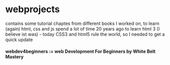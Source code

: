 # webprojects

contains some tutorial chaptes from different books I worked on, to learn (again) html, css and js
spend a lot of time 20 years ago to learn html 3 (I believe ist was) - today CSS3 and html5 rule the world, so I needed to get a quick update


#### webdev4beginners := web Development For Beginners by White Belt Mastery
